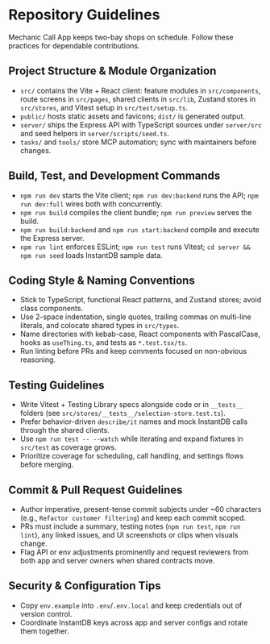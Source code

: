 # Repository Guidelines
Mechanic Call App keeps two-bay shops on schedule. Follow these practices for dependable contributions.

## Project Structure & Module Organization
- `src/` contains the Vite + React client: feature modules in `src/components`, route screens in `src/pages`, shared clients in `src/lib`, Zustand stores in `src/stores`, and Vitest setup in `src/test/setup.ts`.
- `public/` hosts static assets and favicons; `dist/` is generated output.
- `server/` ships the Express API with TypeScript sources under `server/src` and seed helpers in `server/scripts/seed.ts`.
- `tasks/` and `tools/` store MCP automation; sync with maintainers before changes.

## Build, Test, and Development Commands
- `npm run dev` starts the Vite client; `npm run dev:backend` runs the API; `npm run dev:full` wires both with concurrently.
- `npm run build` compiles the client bundle; `npm run preview` serves the build.
- `npm run build:backend` and `npm run start:backend` compile and execute the Express server.
- `npm run lint` enforces ESLint; `npm run test` runs Vitest; `cd server && npm run seed` loads InstantDB sample data.

## Coding Style & Naming Conventions
- Stick to TypeScript, functional React patterns, and Zustand stores; avoid class components.
- Use 2-space indentation, single quotes, trailing commas on multi-line literals, and colocate shared types in `src/types`.
- Name directories with kebab-case, React components with PascalCase, hooks as `useThing.ts`, and tests as `*.test.tsx/ts`.
- Run linting before PRs and keep comments focused on non-obvious reasoning.

## Testing Guidelines
- Write Vitest + Testing Library specs alongside code or in `__tests__` folders (see `src/stores/__tests__/selection-store.test.ts`).
- Prefer behavior-driven `describe/it` names and mock InstantDB calls through the shared clients.
- Use `npm run test -- --watch` while iterating and expand fixtures in `src/test` as coverage grows.
- Prioritize coverage for scheduling, call handling, and settings flows before merging.

## Commit & Pull Request Guidelines
- Author imperative, present-tense commit subjects under ~60 characters (e.g., `Refactor customer filtering`) and keep each commit scoped.
- PRs must include a summary, testing notes (`npm run test`, `npm run lint`), any linked issues, and UI screenshots or clips when visuals change.
- Flag API or env adjustments prominently and request reviewers from both app and server owners when shared contracts move.

## Security & Configuration Tips
- Copy `env.example` into `.env`/`.env.local` and keep credentials out of version control.
- Coordinate InstantDB keys across app and server configs and rotate them together.
